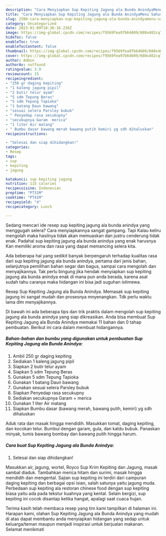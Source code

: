 ```yaml
---
description: "Cara Menyiapkan Sup Kepiting Jagung ala Bunda AnindyaMenu Sahur"
title: "Cara Menyiapkan Sup Kepiting Jagung ala Bunda AnindyaMenu Sahur"
slug: 2580-cara-menyiapkan-sup-kepiting-jagung-ala-bunda-anindyamenu-sahur
category: Uncategorized
date: 2023-01-09T10:36:16.236Z
image: https://img-global.cpcdn.com/recipes/f9569fea97b64609/680x482cq70/sup-kepiting-jagung-ala-bunda-anindya-foto-resep-utama.jpg
hideToc: false
enableToc: true
enableTocContent: false
thumbnail: https://img-global.cpcdn.com/recipes/f9569fea97b64609/680x482cq70/sup-kepiting-jagung-ala-bunda-anindya-foto-resep-utama.jpg
cover: https://img-global.cpcdn.com/recipes/f9569fea97b64609/680x482cq70/sup-kepiting-jagung-ala-bunda-anindya-foto-resep-utama.jpg
author: Admin
authorAv: notfound
ratingvalue: 3.9
reviewcount: 15
recipeingredient:
- "250 gr daging kepiting"
- "1 kaleng jagung pipil"
- "2 butir telur ayam"
- "5 sdm Tepung Beras"
- "5 sdm Tepung Tapioka"
- "1 batang Daun bawang"
- "sesuai selera Parsley bubuk"
- " Penyedap rasa secukupny"
- "secukupnya Garam  merica"
- "1 liter Air matang"
- " Bumbu dasar bawang merah bawang putih kemiri yg sdh dihaluskan"
recipeinstructions:

- "Selesai dan siap dihidangkan!"
categories:
- Resep
tags:
- sup
- kepiting
- jagung

katakunci: sup kepiting jagung 
nutrition: 115 calories
recipecuisine: Indonesian
preptime: "PT31M"
cooktime: "PT41M"
recipeyield: "4"
recipecategory: Lunch

---
```



Sedang mencari ide resep sup kepiting jagung ala bunda anindya yang menggugah selera? Cara menyiapkannya sangat gampang. Tapi Kalau keliru mengolah maka hasilnya tidak akan memuaskan dan justru cenderung tidak enak. Padahal sup kepiting jagung ala bunda anindya yang enak harusnya Kan memiliki aroma dan rasa yang dapat memancing selera kita.


Ada beberapa hal yang sedikit banyak berpengaruh terhadap kualitas rasa dari sup kepiting jagung ala bunda anindya, pertama dari jenis bahan, selanjutnya pemilihan bahan segar dan bagus, sampai cara mengolah dan menyajikannya. Tak perlu bingung jika hendak menyiapkan sup kepiting jagung ala bunda anindya enak di mana pun anda berada, karena asal sudah tahu caranya maka hidangan ini bisa jadi suguhan istimewa.

Resep Sup Kepiting Jagung ala Bunda Anindya. Memasak sup kepiting jagung ini sangat mudah dan prosesnya mnyenangkan. Tdk perlu waktu lama dlm menyajikannya.


Di bawah ini ada beberapa tips dan trik praktis dalam mengolah sup kepiting jagung ala bunda anindya yang siap dikreasikan. Anda bisa membuat Sup Kepiting Jagung ala Bunda Anindya memakai 11 bahan dan 0 tahap pembuatan. Berikut ini cara dalam membuat hidangannya.

<!--inarticleads1-->

##### Bahan-bahan dan bumbu yang digunakan untuk pembuatan Sup Kepiting Jagung ala Bunda Anindya:

1. Ambil 250 gr daging kepiting
1. Sediakan 1 kaleng jagung pipil
1. Siapkan 2 butir telur ayam
1. Siapkan 5 sdm Tepung Beras
1. Gunakan 5 sdm Tepung Tapioka
1. Gunakan 1 batang Daun bawang
1. Gunakan sesuai selera Parsley bubuk
1. Siapkan  Penyedap rasa secukupny
1. Sediakan secukupnya Garam + merica
1. Gunakan 1 liter Air matang
1. Siapkan  Bumbu dasar (bawang merah, bawang putih, kemiri) yg sdh dihaluskan


Aduk rata dan masak hingga mendidih. Masukkan tomat, daging kepiting, dan kocokan telur. Bumbui dengan garam, gula, dan kaldu bubuk. Panaskan minyak, tumis bawang bombay dan bawang putih hingga harum. 

<!--inarticleads2-->

##### Cara buat Sup Kepiting Jagung ala Bunda Anindya:


1. Selesai dan siap dihidangkan!

Masukkan air, jagung, wortel, Royco Sup Krim Kepiting dan Jagung, masak sambal diaduk. Tambahkan merica hitam dan surimi, masak hingga mendidih dan mengental. Sajian sup kepiting ini terdiri dari campuran daging kepiting dan berbagai opsi isian, salah satunya yaitu jagung muda. Perbedaan sup kepiting ala restoran chinese food dengan sup kepiting biasa yaitu ada pada tekstur kuahnya yang kental. Selain bergizi, sup kepiting ini cocok disantap ketika hangat, apalagi saat cuaca hujan. 

Terima kasih telah membaca resep yang tim kami tampilkan di halaman ini. Harapan kami, olahan Sup Kepiting Jagung ala Bunda Anindya yang mudah di atas dapat membantu anda menyiapkan hidangan yang sedap untuk keluarga/teman maupun menjadi inspirasi untuk berjualan makanan. Selamat menikmati
